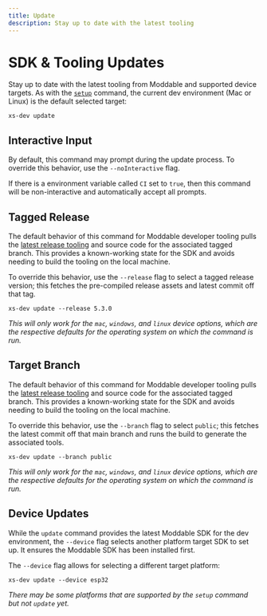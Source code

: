 ```yaml
---
title: Update
description: Stay up to date with the latest tooling
---
```


# SDK & Tooling Updates

Stay up to date with the latest tooling from Moddable and supported device targets. As with the [`setup`](/features/setup) command, the current dev environment (Mac or Linux) is the default selected target:

```
xs-dev update
```

## Interactive Input

By default, this command may prompt during the update process. To override this behavior, use the `--noInteractive` flag.

If there is a environment variable called `CI` set to `true`, then this command will be non-interactive and automatically accept all prompts.

## Tagged Release

The default behavior of this command for Moddable developer tooling pulls the [latest release tooling](https://github.com/Moddable-OpenSource/moddable/releases) and source code for the associated tagged branch. This provides a known-working state for the SDK and avoids needing to build the tooling on the local machine. 

To override this behavior, use the `--release` flag to select a tagged release version; this fetches the pre-compiled release assets and latest commit off that tag.

```
xs-dev update --release 5.3.0
```

_This will only work for the `mac`, `windows`, and `linux` device options, which are the respective defaults for the operating system on which the command is run._

## Target Branch

The default behavior of this command for Moddable developer tooling pulls the [latest release tooling](https://github.com/Moddable-OpenSource/moddable/releases) and source code for the associated tagged branch. This provides a known-working state for the SDK and avoids needing to build the tooling on the local machine. 

To override this behavior, use the `--branch` flag to select `public`; this fetches the latest commit off that main branch and runs the build to generate the associated tools.

```
xs-dev update --branch public
```

_This will only work for the `mac`, `windows`, and `linux` device options, which are the respective defaults for the operating system on which the command is run._

## Device Updates

While the `update` command provides the latest Moddable SDK for the dev environment, the `--device` flag selects another platform target SDK to set up. It ensures the Moddable SDK has been installed first.

The `--device` flag allows for selecting a different target platform:

```
xs-dev update --device esp32
```

_There may be some platforms that are supported by the `setup` command but not `update` yet._
